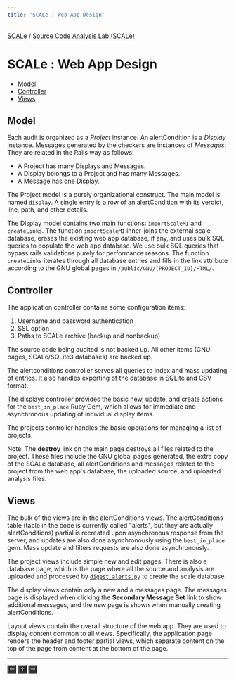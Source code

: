 ```yaml
---
title: 'SCALe : Web App Design'
---
```

[SCALe](index.md) / [Source Code Analysis Lab (SCALe)](Welcome.md)
<!-- <legal> -->
<!-- SCALe version r.6.5.5.1.A -->
<!--  -->
<!-- Copyright 2021 Carnegie Mellon University. -->
<!--  -->
<!-- NO WARRANTY. THIS CARNEGIE MELLON UNIVERSITY AND SOFTWARE ENGINEERING -->
<!-- INSTITUTE MATERIAL IS FURNISHED ON AN "AS-IS" BASIS. CARNEGIE MELLON -->
<!-- UNIVERSITY MAKES NO WARRANTIES OF ANY KIND, EITHER EXPRESSED OR -->
<!-- IMPLIED, AS TO ANY MATTER INCLUDING, BUT NOT LIMITED TO, WARRANTY OF -->
<!-- FITNESS FOR PURPOSE OR MERCHANTABILITY, EXCLUSIVITY, OR RESULTS -->
<!-- OBTAINED FROM USE OF THE MATERIAL. CARNEGIE MELLON UNIVERSITY DOES NOT -->
<!-- MAKE ANY WARRANTY OF ANY KIND WITH RESPECT TO FREEDOM FROM PATENT, -->
<!-- TRADEMARK, OR COPYRIGHT INFRINGEMENT. -->
<!--  -->
<!-- Released under a MIT (SEI)-style license, please see COPYRIGHT file or -->
<!-- contact permission@sei.cmu.edu for full terms. -->
<!--  -->
<!-- [DISTRIBUTION STATEMENT A] This material has been approved for public -->
<!-- release and unlimited distribution.  Please see Copyright notice for -->
<!-- non-US Government use and distribution. -->
<!--  -->
<!-- DM19-1274 -->
<!-- </legal> -->

SCALe : Web App Design
=======================

-   [Model](#model)
-   [Controller](#controller)
-   [Views](#views)

## Model

Each audit is organized as a *Project* instance. An alertCondition is a
*Display* instance. Messages generated by the checkers are instances
of *Messages*. They are related in the Rails way as follows:

-   A Project has many Displays and Messages.
-   A Display belongs to a Project and has many Messages.
-   A Message has one Display.

The Project model is a purely organizational construct. The main model
is named `display`. A single entry is a
row of an alertCondition with its verdict, line, path, and other details.

The Display model contains two main
functions: `importScaleMI` and `createLinks`. The
function `importScaleMI` inner-joins the external scale database, erases
the existing web app database, if any, and uses bulk SQL queries to
populate the web app database. We use bulk SQL queries that bypass rails
validations purely for performance reasons. The
function `createLinks` iterates through all database entries and fills
in the link attribute according to the GNU global pages
in `/public/GNU/[PROJECT_ID]/HTML/`.

## Controller

The application controller contains some configuration items:

1.  Username and password authentication
2.  SSL option
3.  Paths to SCALe archive (backup and nonbackup)

The source code being audited is not backed up. All other items (GNU
pages, SCALe/SQLite3 databases) are backed up.

The alertconditions controller serves all queries to index and mass updating
of entries. It also handles exporting of the database in SQLite and CSV
format.

The displays controller provides the basic new, update, and create
actions for the `best_in_place` Ruby Gem, which allows for immediate and
asynchronous updating of individual display items.

The projects controller handles the basic operations for managing a list
of projects.

Note: The **destroy** link on the main page destroys all files related
to the project. These files include the GNU global pages generated, the
extra copy of the SCALe database, all alertConditions and messages related
to the project from the web app's database, the uploaded source, and
uploaded analysis files.

## Views

The bulk of the views are in the alertConditions views. The alertConditions
table (table in the code is currently called "alerts", but they are actually
alertConditions) partial is recreated upon asynchronous response from the
server, and updates are also done asynchronously using the `best_in_place` gem.
Mass update and filters requests are also done asynchronously.

The project views include simple new and edit pages. There is also a
database page, which is the page where all the source and analysis are
uploaded and processed by [`digest_alerts.py`](Back-End-Script-Design.md#digest\_alerts.py) to create the
scale database.

The display views contain only a new and a messages page. The messages
page is displayed when clicking the **Secondary Message Set** link to
show additional messages, and the new page is shown when manually
creating alertConditions.

Layout views contain the overall structure of the web app. They are used
to display content common to all views. Specifically, the application
page renders the header and footer partial views, which separate content
on the top of the page from content at the bottom of the page.

------------------------------------------------------------------------

[![](attachments/arrow_left.png)](Audit-Instructions.md)
[![](attachments/arrow_up.png)](Welcome.md)
[![](attachments/arrow_right.png)](Back-End-Script-Design.md)
